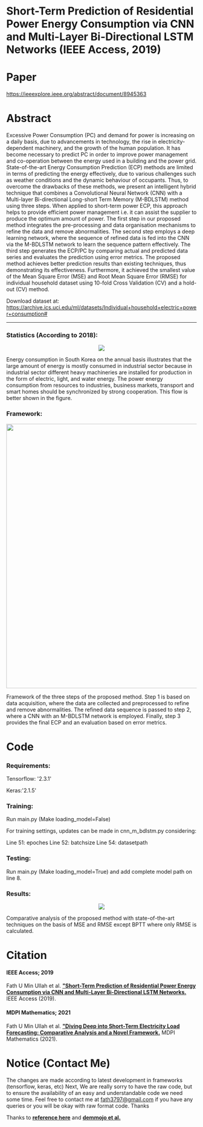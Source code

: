 # Short-Term Prediction of Residential Power Energy Consumption via CNN and Multi-Layer Bi-Directional LSTM Networks (IEEE Access, 2019)

# Paper

https://ieeexplore.ieee.org/abstract/document/8945363

# Abstract

Excessive Power Consumption (PC) and demand for power is increasing on a daily basis, due to advancements in technology, the rise in electricity-dependent machinery, and the growth of the human population. It has become necessary to predict PC in order to improve power management and co-operation between the energy used in a building and the power grid. State-of-the-art Energy Consumption Prediction (ECP) methods are limited in terms of predicting the energy effectively, due to various challenges such as weather conditions and the dynamic behaviour of occupants. Thus, to overcome the drawbacks of these methods, we present an intelligent hybrid technique that combines a Convolutional Neural Network (CNN) with a Multi-layer Bi-directional Long-short Term Memory (M-BDLSTM) method using three steps. When applied to short-term power ECP, this approach helps to provide efficient power management i.e. it can assist the supplier to produce the optimum amount of power. The first step in our proposed method integrates the pre-processing and data organisation mechanisms to refine the data and remove abnormalities. The second step employs a deep learning network, where the sequence of refined data is fed into the CNN via the M-BDLSTM network to learn the sequence pattern effectively. The third step generates the ECP/PC by comparing actual and predicted data series and evaluates the prediction using error metrics. The proposed method achieves better prediction results than existing techniques, thus demonstrating its effectiveness. Furthermore, it achieved the smallest value of the Mean Square Error (MSE) and Root Mean Square Error (RMSE) for individual household dataset using 10-fold Cross Validation (CV) and a hold-out (CV) method.

Download dataset at: https://archive.ics.uci.edu/ml/datasets/Individual+household+electric+power+consumption# 

***********************************************************************************************************************************************************************
### Statistics (According to 2018):
<p align="center">
  <img src= "https://user-images.githubusercontent.com/43944394/178435770-63abdb44-bcf3-487a-84e5-8bdb104d113d.gif">
</p>
Energy consumption in South Korea on the annual basis illustrates that the large amount of energy is mostly consumed in industrial sector because in industrial sector different heavy machineries are installed for production in the form of electric, light, and water energy. The power energy consumption from resources to industries, business markets, transport and smart homes should be synchronized by strong cooperation. This flow is better shown in the figure.


### Framework:
<p align="center">
  <img src= "https://user-images.githubusercontent.com/43944394/178433703-154f9d4a-b20b-4d1c-8f62-9bbbcd7fb611.png" width="840" height="700">
</p>
Framework of the three steps of the proposed method. Step 1 is based on data acquisition, where the data are collected and preprocessed to refine and remove abnormalities. The refined data sequence is passed to step 2, where a CNN with an M-BDLSTM network is employed. Finally, step 3 provides the final ECP and an evaluation based on error metrics.

# Code

### Requirements:
Tensorflow: '2.3.1'

Keras:'2.1.5'


### Training:

Run main.py (Make loading_model=False)

For training settings, updates can be made in cnn_m_bdlstm.py considering:

Line 51: epoches
Line 52: batchsize
Line 54: datasetpath 


### Testing:

Run main.py (Make loading_model=True) and add complete model path on line 8.

### Results:
<p align="center">
  <img src= "https://user-images.githubusercontent.com/43944394/178436918-31c52d51-da5b-46dd-882f-6190cb1f2ab4.gif">
</p>
Comparative analysis of the proposed method with state-of-the-art techniques on the basis of MSE and RMSE except BPTT where only RMSE is calculated.


# Citation

#### IEEE Access; 2019
Fath U Min Ullah et al. [**"Short-Term Prediction of Residential Power Energy Consumption via CNN and Multi-Layer Bi-Directional LSTM Networks.**](https://ieeexplore.ieee.org/abstract/document/8945363) 
IEEE Access (2019).

#### MDPI Mathematics; 2021
Fath U Min Ullah et al. [**"Diving Deep into Short-Term Electricity Load Forecasting: Comparative Analysis and a Novel Framework.**](https://www.mdpi.com/2227-7390/9/6/611) 
MDPI Mathematics (2021).


# Notice (Contact Me)

The changes are made according to latest development in frameworks (tensorflow, keras, etc)
Next, We are really sorry to have the raw code, but to ensure the availability of an easy and understandable code we need some time. Feel free to contact me at fath3797@gmail.com if you have any queries or you will be okay with raw format code. Thanks









Thanks to [**reference here**](https://keras.io/examples/timeseries/) and [**demmojo et al.**](https://github.com/demmojo) 
